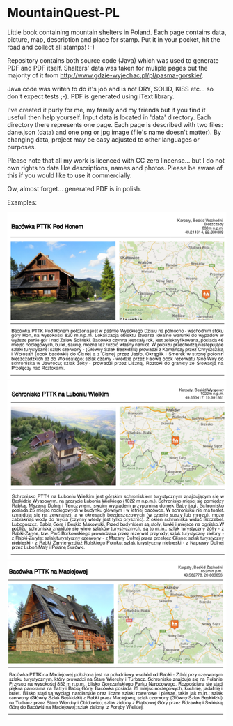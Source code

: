 # MountainQuest-PL
Little book containing mountain shelters in Poland. Each page contains data, picture, map, description and place for stamp. Put it in your pocket, hit the road and collect all stamps! :-)

Repository contains both source code (Java) which was used to generate PDF and PDF itself.
Shalters' data was taken for muliple pages but the majority of it from http://www.gdzie-wyjechac.pl/pl/pasma-gorskie/.

Java code was writen to do it's job and is not DRY, SOLID, KISS etc... so don't expect tests ;-).
PDF is generated using iText library. 

I've created it purly for me, my family and my friends but if you find it usefull then help yourself. Input data is located in 'data' directory. Each directory there represents one page. Each page is described with two files: dane.json (data) and one png or jpg image (file's name doesn't matter). By changing data, project may be easy adjusted to other languages or purposes.

Please note that all my work is licenced with CC zero lincense... but I do not own rights to data like descriptions, names and photos. Please be aware of this if you would like to use it commercially. 

Ow, almost forget... generated PDF is in polish.

Examples:

![alt tag](01.png)
![alt tag](02.png)
![alt tag](03.png)
